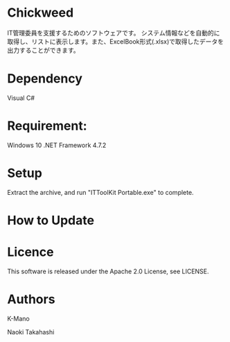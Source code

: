 # Chickweed
IT管理委員を支援するためのソフトウェアです。
システム情報などを自動的に取得し、リストに表示します。また、ExcelBook形式(.xlsx)で取得したデータを出力することができます。

# Dependency
Visual C#

# Requirement:
Windows 10
.NET Framework 4.7.2

# Setup
Extract the archive, and run "ITToolKit Portable.exe" to complete.

# How to Update


# Licence
This software is released under the Apache 2.0 License, see LICENSE.

# Authors
K-Mano

Naoki Takahashi
